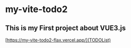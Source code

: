 # my-vite-todo2
 
## This is my First project about VUE3.js
[https://my-vite-todo2-flax.vercel.app/](TODOList)
